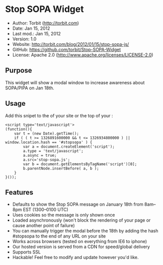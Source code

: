 Stop SOPA Widget
================

* Author:    Torbit (<http://torbit.com>)
* Date:      Jan 15, 2012
* Last mod.: Jan 15, 2012
* Version:   1.0
* Website:   <http://torbit.com/blog/2012/01/15/stop-sopa-js/>
* GitHub:    <https://github.com/torbit/Stop-SOPA-Widget>
* License:   Apache 2.0  (http://www.apache.org/licenses/LICENSE-2.0)

Purpose
-------

This widget will show a modal window to increase awareness about SOPA/PIPA on Jan 18th.  

Usage
-----

Add this snipet to the <head> of your site or the top of your <body>:

    <script type='text/javascript'>
    (function(){
        var t = (new Date).getTime();
        if ( ( t >= 1326891600000 && t <= 1326934800000 ) || window.location.hash == '#stopsopa' ) {
            var a = document.createElement('script');
            a.type = 'text/javascript';
            a.async = true;
            a.src='stop-sopa.js';
            var b = document.getElementsByTagName('script')[0];
            b.parentNode.insertBefore( a, b );
        }
    }());
</script>

Features
--------

* Defaults to show the Stop SOPA message on January 18th from 8am–8pm EST (1300–0100 UTC)
* Uses cookies so the message is only shown once
* Loaded asynchronously (won't block the rendering of your page or cause another point of failure)
* You can manually trigger the modal before the 18th by adding the hash #stopsopa to the end of any URL on your site
* Works across browsers (tested on everything from IE6 to iphone)
* Our hosted version is served from a CDN for speed/global delivery
* Supports SSL
* Hackable!  Feel free to modify and update however you'd like.

 